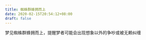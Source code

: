 ```yaml
---
title: 蜘蛛群蜂拥而上
date: 2020-02-15T20:54:12+08:00
draft: false
---
```


梦见蜘蛛群蜂拥而上，提醒梦者可能会出现想象以外的争吵或被无赖纠缠
